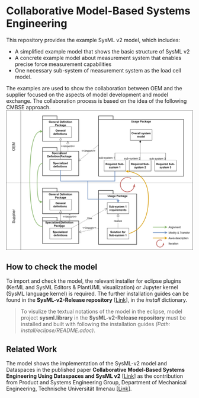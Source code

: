 # Collaborative Model-Based Systems Engineering
This repository provides the example SysML v2 model, which includes:
* A simplified example model that shows the basic structure of SysML v2 
* A concrete example model about measurement system that enables precise force measurement capabilities 
* One necessary sub-system of measurement system as the load cell model.  

The examples are used to show the collaboration between OEM and the supplier focused on the aspects of model development and model exchange. The collaboration process is based on the idea of the following CMBSE approach. 
![Collaboration process between OEM and suppliers using SysML v2 model](https://github.com/ziruili-tu-ilmenau/CMBSE/blob/60358f93b28067763363fb422bbe7f24ee35d2a5/image/Collaboration%20process%20between%20OEM%20and%20suppliers%20using%20SysML%20v2%20model.png)


## How to check the model
To import and check the model, the relevant installer for eclipse plugins (KerML and SysML Editors & PlantUML visualization) or Jupyter kernel (SysML language kernel) is required. 
The further installation guides can be found in the **SysML-v2-Release repository** [[Link](https://github.com/Systems-Modeling/SysML-v2-Release/tree/master)], in the _install_ dictionary.
> To visulize the textual notations of the model in the eclipse, model project **sysml.library** in the **SysML-v2-Release repository** must be installed and built with following the installation guides _(Path: install/eclipse/README.adoc)_. 

## Related Work
The model shows the implementation of the SysML-v2 model and Dataspaces in the published paper **Collaborative Model-Based Systems Engineering Using Dataspaces and SysML v2** [[Link](https://doi.org/10.3390/systems12010018)] as the contribution from Product and Systems Engineering Group, Department of Mechanical Engineering, Technische Universität Ilmenau [[Link](https://www.tu-ilmenau.de/en/university/departments/department-of-mechanical-engineering/profile/institutes-and-groups/engineering-design-group)].
